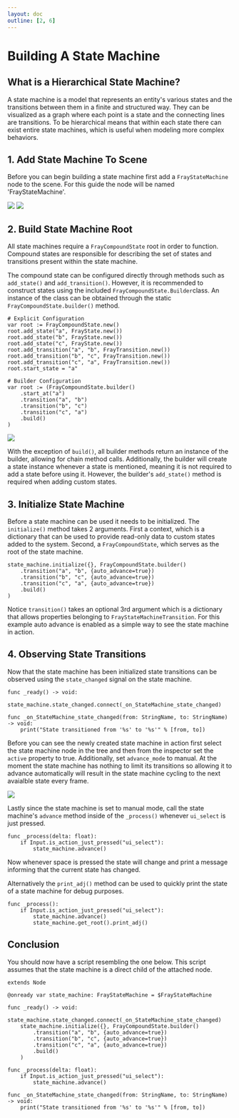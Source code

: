 ```yaml
---
layout: doc
outline: [2, 6]
---
```


# Building A State Machine

## What is a Hierarchical State Machine?

A state machine is a model that represents an entity's various states and the transitions between them in a finite and structured way. They can be visualized as a graph where each point is a state and the connecting lines are transitions. To be hierarchical means that within each state there can exist entire state machines, which is useful when modeling more complex behaviors.

## 1. Add State Machine To Scene

Before you can begin building a state machine first add a `FrayStateMachine` node to the scene. For this guide the node will be named 'FrayStateMachine'.

![](/assets/guides/add-state-machine-to-scene.png)
![](/assets/guides/state-machine-in-scene.png)

## 2. Build State Machine Root

All state machines require a `FrayCompoundState` root in order to function. Compound states are responsible for describing the set of states and transitions present within the state machine.

The compound state can be configured directly through methods such as `add_state()` and `add_transition()`. However, it is recommended to construct states using the included `FrayCompoundState.Builder`class. An instance of the class can be obtained through the static `FrayCompoundState.builder()` method.

```gdscript
# Explicit Configuration
var root := FrayCompoundState.new()
root.add_state("a", FrayState.new())
root.add_state("b", FrayState.new())
root.add_state("c", FrayState.new())
root.add_transition("a", "b", FrayTransition.new())
root.add_transition("b", "c", FrayTransition.new())
root.add_transition("c", "a", FrayTransition.new())
root.start_state = "a"

# Builder Configuration
var root := (FrayCompoundState.builder()
    .start_at("a")
    .transition("a", "b")
    .transition("b", "c")
    .transition("c", "a")
    .build()
)
```

![](/assets/guides/building-state-machine-root.webp)

With the exception of `build()`, all builder methods return an instance of the builder, allowing for chain method calls. Additionally, the builder will create a state instance whenever a state is mentioned, meaning it is not required to add a state before using it. However, the builder's `add_state()` method is required when adding custom states.

## 3. Initialize State Machine

Before a state machine can be used it needs to be initialized. The `initialize()` method takes 2 arguments. First a context, which is a dictionary that can be used to provide read-only data to custom states added to the system. Second, a `FrayCompoundState`, which serves as the root of the state machine.

```gdscript
state_machine.initialize({}, FrayCompoundState.builder()
    .transition("a", "b", {auto_advance=true})
    .transition("b", "c", {auto_advance=true})
    .transition("c", "a", {auto_advance=true})
    .build()
)
```

Notice `transition()` takes an optional 3rd argument which is a dictionary that allows properties belonging to `FrayStateMachineTransition`. For this example auto advance is enabled as a simple way to see the state machine in action.

## 4. Observing State Transitions

Now that the state machine has been initialized state transitions can be observed using the `state_changed` signal on the state machine. 

```gdscript
func _ready() -> void:
    state_machine.state_changed.connect(_on_StateMachine_state_changed)

func _on_StateMachine_state_changed(from: StringName, to: StringName) -> void:
    print("State transitioned from '%s' to '%s'" % [from, to])
```

Before you can see the newly created state machine in action first select the state machine node in the tree and then from the inspector set the `active` property to true. Additionally, set `advance_mode` to manual. At the moment the state machine has nothing to limit its transitions so allowing it to advance automatically will result in the state machine cycling to the next avaialble state every frame.

![](/assets/guides/inspector-state-machine.png)

Lastly since the state machine is set to manual mode, call the state machine's `advance` method inside of the `_process()` whenever `ui_select` is just pressed.

```gdscript
func _process(delta: float):
    if Input.is_action_just_pressed("ui_select"):
        state_machine.advance()
```

Now whenever space is pressed the state will change and print a message informing that the current state has changed.

Alternatively the `print_adj()` method can be used to quickly print the state of a state machine for debug purposes.

```gdscript
func _process():
    if Input.is_action_just_pressed("ui_select"):
        state_machine.advance()
        state_machine.get_root().print_adj()
```

## Conclusion

You should now have a script resembling the one below. This script assumes that the state machine is a direct child of the attached node.

```gdscript
extends Node

@onready var state_machine: FrayStateMachine = $FrayStateMachine

func _ready() -> void:
    state_machine.state_changed.connect(_on_StateMachine_state_changed)
    state_machine.initialize({}, FrayCompoundState.builder()
        .transition("a", "b", {auto_advance=true})
        .transition("b", "c", {auto_advance=true})
        .transition("c", "a", {auto_advance=true})
        .build()
    )

func _process(delta: float):
    if Input.is_action_just_pressed("ui_select"):
        state_machine.advance()

func _on_StateMachine_state_changed(from: StringName, to: StringName) -> void:
    print("State transitioned from '%s' to '%s'" % [from, to])
```
